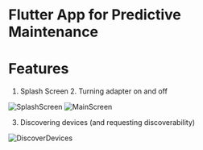 # Flutter App for Predictive Maintenance

# Features
1. Splash Screen  2. Turning adapter on and off

![SplashScreen](https://github.com/kashishmadan/predictive-maintenance/blob/master/Images/app_splash_screen.gif)      ![MainScreen](https://github.com/kashishmadan/predictive-maintenance/blob/master/Images/app4.jpg)

3. Discovering devices (and requesting discoverability)

![DiscoverDevices](https://github.com/kashishmadan/predictive-maintenance/blob/master/Images/app5.jpeg)

